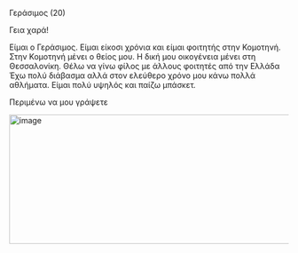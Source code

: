 
Γεράσιμος (20)

Γεια χαρά!

Είμαι ο Γεράσιμος. Είμαι είκοσι χρόνια και είμαι φοιτητής στην Κομοτηνή. Στην Κομοτηνή μένει ο θείος μου. Η δική μου οικογένεια μένει στη Θεσσαλονίκη. Θέλω να γίνω φίλος με άλλους φοιτητές από την Ελλάδα Έχω πολύ διάβασμα αλλά στον ελεύθερο χρόνο μου κάνω πολλά αθλήματα. Είμαι πολύ υψηλός και παίζω μπάσκετ.

Περιμένω να μου γράψετε

<img width="918" height="233" alt="image" src="https://github.com/user-attachments/assets/a87559c3-3b86-487e-802b-74daf0fb43a6" />
